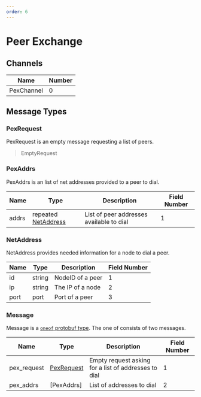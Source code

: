```yaml
---
order: 6
---
```


# Peer Exchange

## Channels

| Name       | Number |
|------------|--------|
| PexChannel | 0      |

## Message Types

### PexRequest

PexRequest is an empty message requesting a list of peers. 

> EmptyRequest

### PexAddrs

PexAddrs is an list of net addresses provided to a peer to dial.

| Name  | Type                               | Description                              | Field Number |
|-------|------------------------------------|------------------------------------------|--------------|
| addrs | repeated [NetAddress](#netaddress) | List of peer addresses available to dial | 1            |

### NetAddress

NetAddress provides needed information for a node to dial a peer.

| Name | Type   | Description      | Field Number |
|------|--------|------------------|--------------|
| id   | string | NodeID of a peer | 1            |
| ip   | string | The IP of a node | 2            |
| port | port   | Port of a peer   | 3            |



### Message

Message is a [`oneof` protobuf type](https://developers.google.com/protocol-buffers/docs/proto#oneof). The one of consists of two messages.

| Name        | Type                      | Description                                          | Field Number |
|-------------|---------------------------|------------------------------------------------------|--------------|
| pex_request | [PexRequest](#pexrequest) | Empty request asking for a list of addresses to dial | 1            |
| pex_addrs   | [PexAddrs]                | List of addresses to dial                            | 2            |
